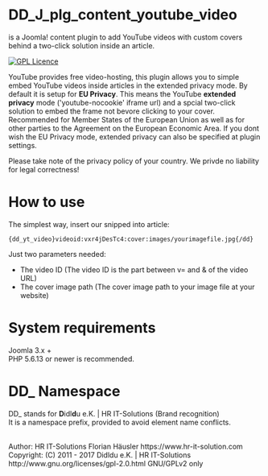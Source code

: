 # DD_J_plg_content_youtube_video
is a Joomla! content plugin to add YouTube videos with custom covers behind a two-click solution inside an article.

[![GPL Licence](https://badges.frapsoft.com/os/gpl/gpl.png?v=102)](https://opensource.org/licenses/GPL-2.0/)

YouTube provides free video-hosting, this plugin allows you to simple embed YouTube videos inside articles in the extended privacy mode.
By default it is setup for **EU Privacy**. This means the YouTube **extended privacy** mode ('youtube-nocookie' iframe url)
and a spcial two-click solution to embed the frame not bevore clicking to your cover.
Recommended for Member States of the European Union as well as for other parties to the Agreement on the European Economic Area.
If you dont wish the EU Privacy mode, extended privacy can also be specified at plugin settings.

Please take note of the privacy policy of your country. We privde no liability for legal correctness!

# How to use
The simplest way, insert our snipped into article:

    {dd_yt_video}videoid:vxr4jDesTc4:cover:images/yourimagefile.jpg{/dd}

Just two parameters needed:
- The video ID (The video ID is the part between v= and & of the video URL)
- The cover image path (The cover image path to your image file at your website)

# System requirements
Joomla 3.x +                                                                                <br>
PHP 5.6.13 or newer is recommended.

# DD_ Namespace
DD_ stands for  **D**idl**d**u e.K. | HR IT-Solutions (Brand recognition)                   <br>
It is a namespace prefix, provided to avoid element name conflicts.

<br>
Author: HR IT-Solutions Florian Häusler https://www.hr-it-solution.com                      <br>
Copyright: (C) 2011 - 2017 Didldu e.K. | HR IT-Solutions                                    <br>
http://www.gnu.org/licenses/gpl-2.0.html GNU/GPLv2 only